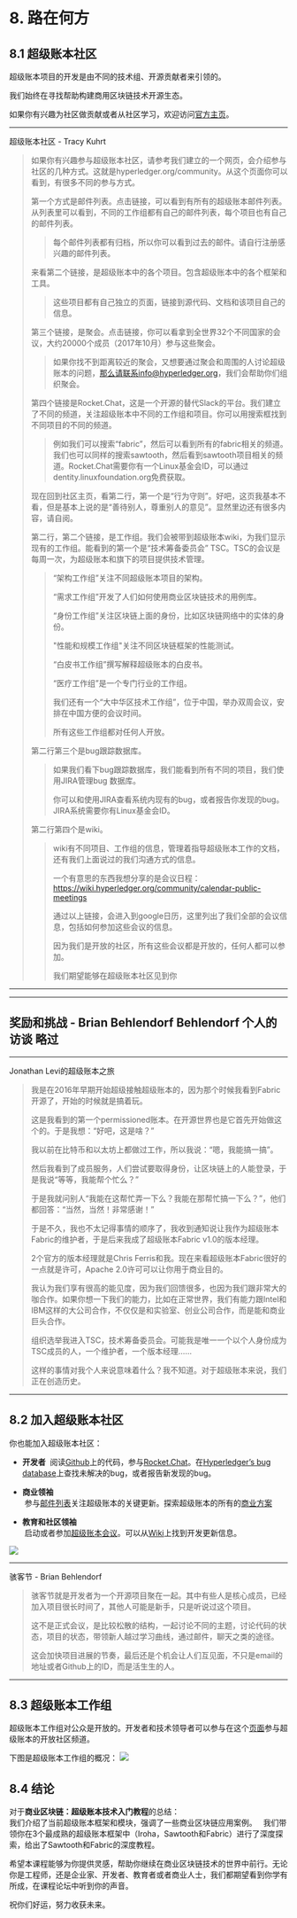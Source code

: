 # 8. 路在何方
## 8.1 超级账本社区
超级账本项目的开发是由不同的技术组、开源贡献者来引领的。

我们始终在寻找帮助构建商用区块链技术开源生态。

如果你有兴趣为社区做贡献或者从社区学习，欢迎访问[官方主页](https://cn.hyperledger.org/)。

---
超级账本社区 - Tracy Kuhrt
> 如果你有兴趣参与超级账本社区，请参考我们建立的一个网页，会介绍参与社区的几种方式。这就是hyperledger.org/community。从这个页面你可以看到，有很多不同的参与方式。
>
> 第一个方式是邮件列表。点击链接，可以看到有所有的超级账本邮件列表。从列表里可以看到，不同的工作组都有自己的邮件列表，每个项目也有自己的邮件列表。
> >
> > 每个邮件列表都有归档，所以你可以看到过去的邮件。请自行注册感兴趣的邮件列表。
> >
> 来看第二个链接，是超级账本中的各个项目。包含超级账本中的各个框架和工具。
> >
> > 这些项目都有自己独立的页面，链接到源代码、文档和该项目自己的信息。
> >
> 第三个链接，是聚会。点击链接，你可以看拿到全世界32个不同国家的会议，大约20000个成员（2017年10月）参与这些聚会。
> >
> > 如果你找不到距离较近的聚会，又想要通过聚会和周围的人讨论超级账本的问题，那么请联系info@hyperledger.org，我们会帮助你们组织聚会。
> >
> 第四个链接是Rocket.Chat，这是一个开源的替代Slack的平台。我们建立了不同的频道，关注超级账本中不同的工作组和项目。你可以用搜索框找到不同项目的不同的频道。
> >
> > 例如我们可以搜索“fabric”，然后可以看到所有的fabric相关的频道。我们也可以同样的搜索sawtooth，然后看到sawtooth项目相关的频道。Rocket.Chat需要你有一个Linux基金会ID，可以通过dentity.linuxfoundation.org免费获取。
> >
> 现在回到社区主页，看第二行，第一个是“行为守则”。好吧，这页我基本不看，但是基本上说的是“善待别人，尊重别人的意见”。显然里边还有很多内容，请自阅。
>
> 第二行，第二个链接，是工作组。我们会被带到超级账本wiki，为我们显示现有的工作组。能看到的第一个是“技术筹备委员会” TSC。TSC的会议是每周一次，为超级账本和旗下的项目提供技术管理。
>
> >“架构工作组”关注不同超级账本项目的架构。
> >
> > “需求工作组”开发了人们如何使用商业区块链技术的用例库。
> >
> > “身份工作组”关注区块链上面的身份，比如区块链网络中的实体的身份。
> >
> > "性能和规模工作组"关注不同区块链框架的性能测试。
> >
> > “白皮书工作组”撰写解释超级账本的白皮书。
> >
> > “医疗工作组”是一个专门行业的工作组。
> >
> > 我们还有一个“大中华区技术工作组”，位于中国，举办双周会议，安排在中国方便的会议时间。
> >
> > 所有这些工作组都对任何人开放。
> >
> 第二行第三个是bug跟踪数据库。
> >
> > 如果我们看下bug跟踪数据库，我们能看到所有不同的项目，我们使用JIRA管理bug 数据库。
> > 
> > 你可以和使用JIRA查看系统内现有的bug，或者报告你发现的bug。JIRA系统需要你有Linux基金会ID。
> >
> 第二行第四个是wiki。
> >
> > wiki有不同项目、工作组的信息，管理着指导超级账本工作的文档，还有我们上面说过的我们沟通方式的信息。
> >
> > 一个有意思的东西我想分享的是会议日程：https://wiki.hyperledger.org/community/calendar-public-meetings
> > 
> > 通过以上链接，会进入到google日历，这里列出了我们全部的会议信息，包括如何参加这些会议的信息。
> > 
> > 因为我们是开放的社区，所有这些会议都是开放的，任何人都可以参加。
> > 
> > 我们期望能够在超级账本社区见到你
---

---
奖励和挑战 - Brian Behlendorf
Behlendorf 个人的访谈
略过
---

---
Jonathan Levi的超级账本之旅
> 我是在2016年早期开始超级接触超级账本的，因为那个时候我看到Fabric开源了，开始的时候就是搞着玩。
>
> 这是我看到的第一个permissioned账本。在开源世界也是它首先开始做这个的。于是我想：“好吧，这是啥？”
>
> 我以前在比特币和以太坊上都做过工作，所以我说：“嗯，我能搞一搞”。
>
> 然后我看到了成员服务，人们尝试要取得身份，让区块链上的人能登录，于是我说“等等，我能帮个忙么？”
>
> 于是我就问别人“我能在这帮忙弄一下么？我能在那帮忙搞一下么？”，他们都回答：“当然，当然！非常感谢！”
>
> 于是不久，我也不太记得事情的顺序了，我收到通知说让我作为超级账本Fabric的维护者，于是后来我成了超级账本Fabric v1.0的版本经理。
>
> 2个官方的版本经理就是Chris Ferris和我。现在来看超级账本Fabric很好的一点就是许可，Apache 2.0许可可以让你用于商业目的。
>
> 我认为我们享有很高的能见度，因为我们回馈很多，也因为我们跟非常大的咖合作。如果你想一下我们的能力，比如在正常世界，我们有能力跟Intel和IBM这样的大公司合作，不仅仅是和实验室、创业公司合作，而是能和商业巨头合作。
>
> 组织选举我进入TSC，技术筹备委员会。可能我是唯一一个以个人身份成为TSC成员的人，一个维护者，一个版本经理……
>
> 这样的事情对我个人来说意味着什么？我不知道。对于超级账本来说，我们正在创造历史。
---

## 8.2 加入超级账本社区
你也能加入超级账本社区：

- **开发者**
  阅读[Github](https://github.com/hyperledger/hyperledger)上的代码，参与[Rocket.Chat](https://chat.hyperledger.org/home)。在[Hyperledger’s bug database](https://jira.hyperledger.org/secure/Dashboard.jspa)上查找未解决的bug，或者报告新发现的bug。
  
- **商业领袖**  
  参与[邮件列表](https://lists.hyperledger.org/mailman/listinfo)关注超级账本的关键更新。探索超级账本的所有的[商业方案](https://www.hyperledger.org/projects)

- **教育和社区领袖**  
  启动或者参加[超级账本会议](https://www.meetup.com/pro/hyperledger/)。可以从[Wiki](https://wiki.hyperledger.org/)上找到开发更新信息。

![](https://prod-edxapp.edx-cdn.org/assets/courseware/v1/9f346d9125ac62f4462d898aa9e172ac/asset-v1:LinuxFoundationX+LFS171x+3T2017+type@asset+block/Hyperledger_Global_Meetups.png)

---
骇客节 - Brian Behlendorf
> 骇客节就是开发者为一个开源项目聚在一起。其中有些人是核心成员，已经加入项目很长时间了，其他人可能是新手，只是听说过这个项目。
>
> 这不是正式会议，是比较松散的结构，一起讨论不同的主题，讨论代码的状态，项目的状态，带领新人越过学习曲线，通过邮件，聊天之类的途径。
>
> 这会加快项目进展的节奏，最后还是个机会让人们互见面，不只是email的地址或者Github上的ID，而是活生生的人。
---
## 8.3 超级账本工作组
超级账本工作组对公众是开放的。开发者和技术领导者可以参与在这个[页面](https://github.com/hyperledger/hyperledger/wiki/PublicMeetingCalendar)参与超级账本的开放社区频道。

下图是超级账本工作组的概况：
![](https://prod-edxapp.edx-cdn.org/assets/courseware/v1/cca8220e1d574e52f989fd518d54d5fb/asset-v1:LinuxFoundationX+LFS171x+3T2017+type@asset+block/Hyperledger_Working_Groups.png)

## 8.4 结论
对于**商业区块链：超级账本技术入门教程**的总结：  
我们介绍了当前超级账本框架和模块，强调了一些商业区块链应用案例。  
我们带领你在3个最成熟的超级账本框架中（Iroha，Sawtooth和Fabric）进行了深度探索，给出了Sawtooth和Fabric的深度教程。

希望本课程能够为你提供灵感，帮助你继续在商业区块链技术的世界中前行。无论你是工程师，还是企业家、开发者、教育者或者商业人士，我们都期望看到你学有所成，在课程论坛中听到你的声音。

祝你们好运，努力收获未来。
